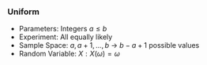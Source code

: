 ### Uniform

- Parameters: Integers $a \le b$
- Experiment: All equally likely
- Sample Space: ${a, a + 1, ..., b}$ $\rightarrow$  $b - a + 1$ possible values
- Random Variable: $X: X(\omega) = \omega$

